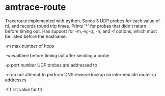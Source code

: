 # amtrace-route

Traceroute implemented with python. Sends 3 UDP probes for each value of ttl, and records round trip times. Prints '*' for probes that didn't return before timing out. Has support for -m,-w,-p, -n, and -f options, which must be listed before the hostname.

-m max number of hops

-w waittime before timing out after sending a probe

-p port number UDP probes are addressed to

-n do not attempt to perform DNS reverse lookup on intermediate router ip addresses

-f first value for ttl
